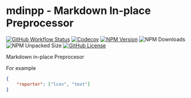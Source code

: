 # mdinpp - Markdown In-place Preprocessor

[![GitHub Workflow Status](https://img.shields.io/github/actions/workflow/status/acuarica/mdinpp/test.yml?style=for-the-badge&logo=githubactions)](https://github.com/acuarica/mdinpp/actions/workflows/test.yml)
[![Codecov](https://img.shields.io/codecov/c/gh/acuarica/mdinpp?style=for-the-badge&logo=codecov)](https://codecov.io/github/acuarica/mdinpp)
[![NPM Version](https://img.shields.io/npm/v/mdinpp?style=for-the-badge&logo=npm)](https://www.npmjs.com/package/mdinpp)
![NPM Downloads](https://img.shields.io/npm/dt/mdinpp?style=for-the-badge&logo=npm)
![NPM Unpacked Size](https://img.shields.io/npm/unpacked-size/mdinpp?style=for-the-badge&label=size)
[![GitHub License](https://img.shields.io/github/license/acuarica/mdinpp?style=for-the-badge)](https://github.com/acuarica/mdinpp/blob/main/LICENSE)

Markdown in-place Preprocesor

For example

```json .c8rc.json
{
    "reporter": ["lcov", "text"]
}
```
